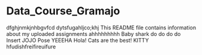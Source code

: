 # Data_Course_Gramajo

dfghjnmkjnhbgvfcd
dytsfugahljco;khj
This README file contains information about my uploaded assignments
ahhhhhhhhh
Baby shark do do do do
Insert JOJO Pose
YEEEHA
Hola!
Cats are the best!
KITTY
hfudishfreifireuifure
